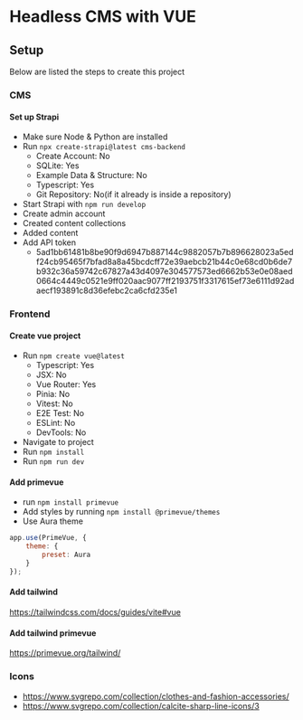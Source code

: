 # Headless CMS with VUE

## Setup
Below are listed the steps to create this project

### CMS
#### Set up Strapi
- Make sure Node & Python are installed
- Run `npx create-strapi@latest cms-backend`
  - Create Account: No
  - SQLite: Yes
  - Example Data & Structure: No
  - Typescript: Yes
  - Git Repository: No(if it already is inside a repository)
- Start Strapi with `npm run develop`
- Create admin account
- Created content collections
- Added content
- Add API token
  - 5ad1bb61481b8be90f9d6947b887144c9882057b7b896628023a5edf24cb95465f7bfad8a8a45bcdcff72e39aebcb21b44c0e68cd0b6de7b932c36a59742c67827a43d4097e304577573ed6662b53e0e08aed0664c4449c0521e9ff020aac9077ff2193751f3317615ef73e6111d92adaecf193891c8d36efebc2ca6cfd235e1

### Frontend

#### Create vue project
- Run `npm create vue@latest`
  - Typescript: Yes
  - JSX: No
  - Vue Router: Yes
  - Pinia: No
  - Vitest: No
  - E2E Test: No
  - ESLint: No
  - DevTools: No
- Navigate to project
- Run `npm install`
- Run `npm run dev`

#### Add primevue
- run `npm install primevue`
- Add styles by running `npm install @primevue/themes`
- Use Aura theme
```javascript
app.use(PrimeVue, {
    theme: {
        preset: Aura
    }
});
```

#### Add tailwind
https://tailwindcss.com/docs/guides/vite#vue

#### Add tailwind primevue
https://primevue.org/tailwind/

### Icons
- https://www.svgrepo.com/collection/clothes-and-fashion-accessories/
- https://www.svgrepo.com/collection/calcite-sharp-line-icons/3